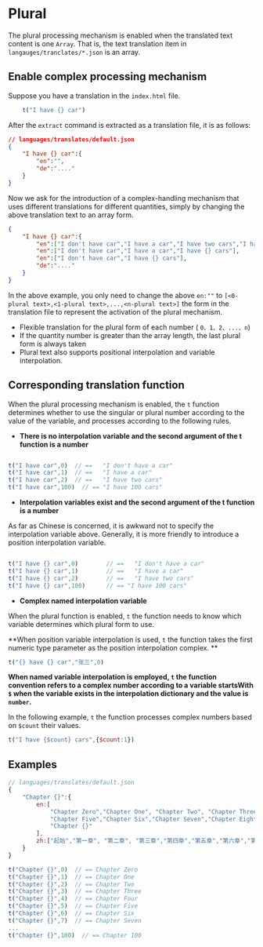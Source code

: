 # Plural <!-- {docsify-ignore-all} -->

The plural processing mechanism is enabled when the translated text content is one `Array`. That is, the text translation item in `langauges/tranclates/*.json` is an array.

## Enable complex processing mechanism
Suppose you have a translation in the `index.html` file.
```javascript
    t("I have {} car")
```
After the `extract` command is extracted as a translation file, it is as follows:
```json
// languages/translates/default.json
{
    "I have {} car":{
        "en":"",
        "de":"...." 
    }
}
```
Now we ask for the introduction of a complex-handling mechanism that uses different translations for different quantities, simply by changing the above translation text to an array form.
```json
{
    "I have {} car":{
        "en":["I don't have car","I have a car","I have two cars","I have {} cars"],
        "en":["I don't have car","I have a car","I have {} cars"],
        "en":["I don't have car","I have {} cars"],
        "de":"...." 
    }
}
```
In the above example, you only need to change the above `en:""` to `[<0-plural text>,<1-plural text>,...,<n-plural text>]` the form in the translation file to represent the activation of the plural mechanism.
- Flexible translation for the plural form of each number ( `0、1、2、...、n`)
- If the quantity number is greater than the array length, the last plural form is always taken
- Plural text also supports positional interpolation and variable interpolation.


## Corresponding translation function


When the plural processing mechanism is enabled, the `t` function determines whether to use the singular or plural number according to the value of the variable, and processes according to the following rules.


- **There is no interpolation variable and the second argument of the t function is a number**

```javascript

t("I have car",0)  // ==   "I don't have a car"
t("I have car",1)  // ==   "I have a car"
t("I have car",2)  // ==   "I have two cars"
t("I have car",100)  // == "I have 100 cars"
```

- **Interpolation variables exist and the second argument of the t function is a number**

As far as Chinese is concerned, it is awkward not to specify the interpolation variable above. Generally, it is more friendly to introduce a position interpolation variable.
```javascript

t("I have {} car",0)  		// ==   "I don't have a car"
t("I have {} car",1)  		// ==   "I have a car"
t("I have {} car",2)  		// ==   "I have two cars"
t("I have {} car",100)  	// == "I have 100 cars"
```

- **Complex named interpolation variable**

When the plural function is enabled, `t` the function needs to know which variable determines which plural form to use.

**When position variable interpolation is used, `t` the function takes the first numeric type parameter as the position interpolation complex. **


```javascript
t("{} have {} car","张三",0)
```

**When named variable interpolation is employed, `t` the function convention refers to a complex number according to a variable startsWith `$` when the variable exists in the interpolation dictionary and the value is `number`.**

In the following example, `t` the function processes complex numbers based on `$count` their values.

```javascript
t("I have {$count} cars",{$count:1})
```

## **Examples**

```javascript
// languages/translates/default.json
{
    "Chapter {}":{
        en:[
            "Chapter Zero","Chapter One", "Chapter Two", "Chapter Three","Chapter Four",
            "Chapter Five","Chapter Six","Chapter Seven","Chapter Eight","Chapter Nine",
            "Chapter {}"
        ],
        zh:["起始","第一章", "第二章", "第三章","第四章","第五章","第六章","第七章","第八章","第九章",“第{}章”]
    }
}

t("Chapter {}",0)  // == Chapter Zero
t("Chapter {}",1)  // == Chapter One
t("Chapter {}",2)  // == Chapter Two
t("Chapter {}",3)  // == Chapter Three
t("Chapter {}",4)  // == Chapter Four
t("Chapter {}",5)  // == Chapter Five
t("Chapter {}",6)  // == Chapter Six
t("Chapter {}",7)  // == Chapter Seven
...
t("Chapter {}",100)  // == Chapter 100
```
